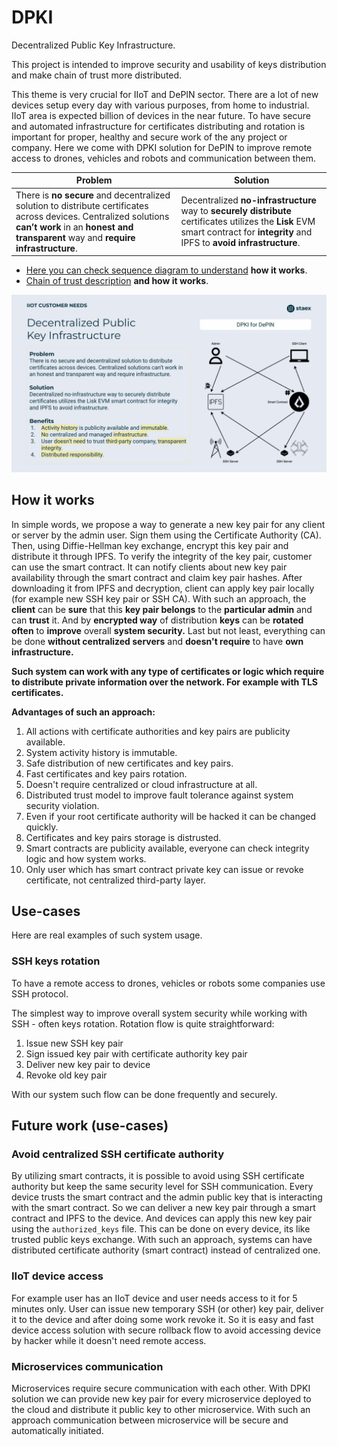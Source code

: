 # DPKI

Decentralized Public Key Infrastructure.

This project is intended to improve security and usability of keys distribution and make chain of trust more distributed.

This theme is very crucial for IIoT and DePIN sector. There are a lot of new devices setup every day with various purposes, from home to industrial. IIoT area is expected billion of devices in the near future. To have secure and automated infrastructure for certificates distributing and rotation is important for proper, healthy and secure work of the any project or company. Here we come with DPKI solution for DePIN to improve remote access to drones, vehicles and robots and communication between them.

| Problem | Solution |
| - | - |
| There is **no secure** and decentralized solution to distribute certificates across devices. Centralized solutions **can’t work** in an **honest and transparent** way and **require infrastructure**. | Decentralized **no-infrastructure** way to **securely distribute** certificates utilizes the **Lisk** EVM smart contract for **integrity** and IPFS to **avoid infrastructure**. |

- [Here you can check sequence diagram to understand](./docs/render/Flow.png) **how it works**.
- [Chain of trust description](./docs/chain_of_trust.md) **and how it works**.

![](./docs/images/dpki_lisk_slide.png)

## How it works

In simple words, we propose a way to generate a new key pair for any client or server by the admin user. Sign them using the Certificate Authority (CA). Then, using Diffie-Hellman key exchange, encrypt this key pair and distribute it through IPFS. To verify the integrity of the key pair, customer can use the smart contract. It can notify clients about new key pair availability through the smart contract and claim key pair hashes. After downloading it from IPFS and decryption, client can apply key pair locally (for example new SSH key pair or SSH CA). With such an approach, the **client** can be **sure** that this **key pair belongs** to the **particular admin** and can **trust** it. And by **encrypted way** of distribution **keys** can be **rotated often** to **improve** overall **system security.** Last but not least, everything can be done **without centralized servers** and **doesn't require** to have **own infrastructure.**

**Such system can work with any type of certificates or logic which require to distribute private information over the network. For example with TLS certificates.**

**Advantages of such an approach:**

1. All actions with certificate authorities and key pairs are publicity available.
2. System activity history is immutable.
3. Safe distribution of new certificates and key pairs.
4. Fast certificates and key pairs rotation.
5. Doesn't require centralized or cloud infrastructure at all.
6. Distributed trust model to improve fault tolerance against system security violation.
7. Even if your root certificate authority will be hacked it can be changed quickly.
8. Certificates and key pairs storage is distrusted.
9. Smart contracts are publicity available, everyone can check integrity logic and how system works.
10. Only user which has smart contract private key can issue or revoke certificate, not centralized third-party layer.

## Use-cases

Here are real examples of such system usage.

### SSH keys rotation

To have a remote access to drones, vehicles or robots some companies use SSH protocol.

The simplest way to improve overall system security while working with SSH - often keys rotation. Rotation flow is quite straightforward:

1. Issue new SSH key pair
2. Sign issued key pair with certificate authority key pair
3. Deliver new key pair to device
4. Revoke old key pair

With our system such flow can be done frequently and securely.

## Future work (use-cases)

### Avoid centralized SSH certificate authority

By utilizing smart contracts, it is possible to avoid using SSH certificate authority but keep the same security level for SSH communication. Every device trusts the smart contract and the admin public key that is interacting with the smart contract. So we can deliver a new key pair through a smart contract and IPFS to the device. And devices can apply this new key pair using the `authorized_keys` file. This can be done on every device, its like trusted public keys exchange. With such an approach, systems can have distributed certificate authority (smart contract) instead of centralized one.

### IIoT device access

For example user has an IIoT device and user needs access to it for 5 minutes only. User can issue new temporary SSH (or other) key pair, deliver it to the device and after doing some work revoke it. So it is easy and fast device access solution with secure rollback flow to avoid accessing device by hacker while it doesn't need remote access.

### Microservices communication

Microservices require secure communication with each other. With DPKI solution we can provide new key pair for every microservice deployed to the cloud and distribute it public key to other microservice. With such an approach communication between microservice will be secure and automatically initiated.
